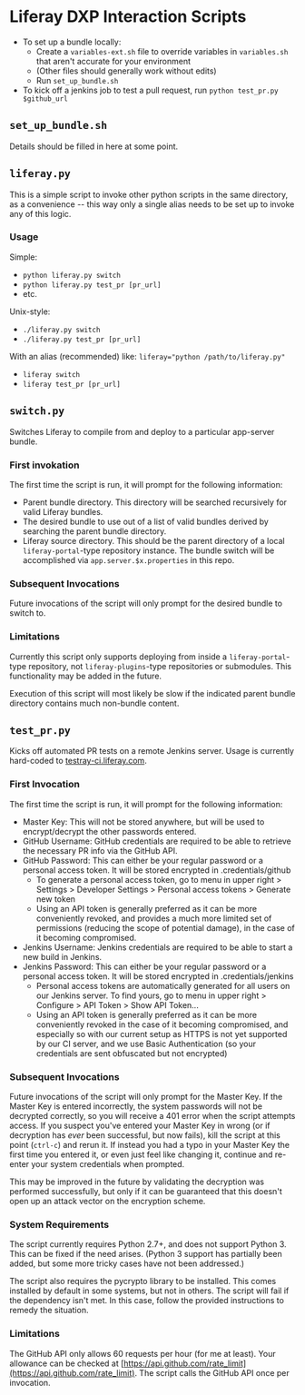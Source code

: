 # Liferay DXP Interaction Scripts

* To set up a bundle locally:
  * Create a `variables-ext.sh` file to override variables in `variables.sh` that aren't accurate for your environment
  * (Other files should generally work without edits)
  * Run `set_up_bundle.sh`
* To kick off a jenkins job to test a pull request, run `python test_pr.py $github_url`

## `set_up_bundle.sh`

Details should be filled in here at some point.

## `liferay.py`

This is a simple script to invoke other python scripts in the same directory, as a convenience -- this way only a single alias needs to be set up to invoke any of this logic.

### Usage

Simple:

* `python liferay.py switch`
* `python liferay.py test_pr [pr_url]`
* etc.

Unix-style:

* `./liferay.py switch`
* `./liferay.py test_pr [pr_url]`

With an alias (recommended) like: `liferay="python /path/to/liferay.py"`

* `liferay switch`
* `liferay test_pr [pr_url]`

## `switch.py`

Switches Liferay to compile from and deploy to a particular app-server bundle.

### First invokation

The first time the script is run, it will prompt for the following information:

* Parent bundle directory. This directory will be searched recursively for valid Liferay bundles.
* The desired bundle to use out of a list of valid bundles derived by searching the parent bundle directory.
* Liferay source directory. This should be the parent directory of a local `liferay-portal`-type repository instance. The bundle switch will be accomplished via `app.server.$x.properties` in this repo.

### Subsequent Invocations

Future invocations of the script will only prompt for the desired bundle to switch to.

### Limitations

Currently this script only supports deploying from inside a `liferay-portal`-type repository, not `liferay-plugins`-type repositories or submodules. This functionality may be added in the future.

Execution of this script will most likely be slow if the indicated parent bundle directory contains much non-bundle content.

## `test_pr.py`

Kicks off automated PR tests on a remote Jenkins server. Usage is currently hard-coded to [testray-ci.liferay.com](testray-ci.liferay.com).

### First Invocation

The first time the script is run, it will prompt for the following information:

* Master Key: This will not be stored anywhere, but will be used to encrypt/decrypt the other passwords entered.
* GitHub Username: GitHub credentials are required to be able to retrieve the necessary PR info via the GitHub API.
* GitHub Password: This can either be your regular password or a personal access token. It will be stored encrypted in .credentials/github
  * To generate a personal access token, go to menu in upper right > Settings > Developer Settings > Personal access tokens > Generate new token
  * Using an API token is generally preferred as it can be more conveniently revoked, and provides a much more limited set of permissions (reducing the scope of potential damage), in the case of it becoming compromised.
* Jenkins Username: Jenkins credentials are required to be able to start a new build in Jenkins.
* Jenkins Password: This can either be your regular password or a personal access token. It will be stored encrypted in .credentials/jenkins
  * Personal access tokens are automatically generated for all users on our Jenkins server. To find yours, go to menu in upper right > Configure > API Token > Show API Token...
  * Using an API token is generally preferred as it can be more conveniently revoked in the case of it becoming compromised, and especially so with our current setup as HTTPS is not yet supported by our CI server, and we use Basic Authentication (so your credentials are sent obfuscated but not encrypted)

### Subsequent Invocations

Future invocations of the script will only prompt for the Master Key. If the Master Key is entered incorrectly, the system passwords will not be decrypted correctly, so you will receive a 401 error when the script attempts access. If you suspect you've entered your Master Key in wrong (or if decryption has _ever_ been successful, but now fails), kill the script at this point (`ctrl-c`) and rerun it. If instead you had a typo in your Master Key the first time you entered it, or even just feel like changing it, continue and re-enter your system credentials when prompted.

This may be improved in the future by validating the decryption was performed successfully, but only if it can be guaranteed that this doesn't open up an attack vector on the encryption scheme.

### System Requirements

The script currently requires Python 2.7+, and does not support Python 3. This can be fixed if the need arises. (Python 3 support has partially been added, but some more tricky cases have not been addressed.)

The script also requires the pycrypto library to be installed. This comes installed by default in some systems, but not in others. The script will fail if the dependency isn't met. In this case, follow the provided instructions to remedy the situation.

### Limitations

The GitHub API only allows 60 requests per hour (for me at least). Your allowance can be checked at [https://api.github.com/rate_limit](https://api.github.com/rate_limit). The script calls the GitHub API once per invocation.